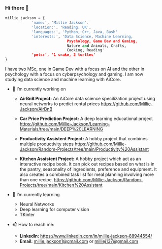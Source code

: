 ### Hi there 👋

```python
millie_jackson = {
            'name:', 'Millie Jackson'.
            'location:', 'Reading, UK',
            'languages:', 'Python, C++, Java, Bash'
            'interests:', 'Data Science, Machine Learning,
                            Psychology, Game Dev and Gaming,
                            Nature and Animals, Crafts,
                            Cooking, Reading'
            'pets:', '1 snake, 2 turtles'          
}
```
I have two MSc, one in Game Dev with a focus on AI and the other in psychology with a focus on cyberpsychology and gaming. I am now studying data science and machine learning with AiCore.

- 🔭 I’m currently working on 
  - **AirBnB Project:** An AiCore data science specilization project using neural networks to predict rental prices https://github.com/Millie-Jackson/AirBnB
    
  - **Car Price Prediction Project:** A deep learning educational project https://github.com/Millie-Jackson/Learning-Materials/tree/main/DEEP%20LEARNING
  
  - **Productivity Assistent Project:** A hobby project that combines multiple productivity steps https://github.com/Millie-Jackson/Random-Projects/tree/main/Productivity%20Assistant

  - **Kitchen Assistent Project:** A hobby project which act as an interactive recipe book. It can pick out recipes based on what is in the pantry, seasonality of ingredients, preference and equipment. It also creates a combined task list for meal planning  involving more than one recipe. https://github.com/Millie-Jackson/Random-Projects/tree/main/Kitchen%20Assistant
  
- 🌱 I’m currently learning 
  - Neural Networks
  - Deep learning for computer vision
  - TKinter

- 📫 How to reach me: 
  - **LinkedIn:** https://www.linkedin.com/in/millie-jackson-88944554/
  - **Email:** millie.jackson1@gmail.com or milliej137@gmail.com




<!--
**Millie-Jackson/Millie-Jackson** is a ✨ _special_ ✨ repository because its `README.md` (this file) appears on your GitHub profile.

Here are some ideas to get you started:

  
- 👯 I’m looking to collaborate on ...
- 🤔 I’m looking for help with ...
- 💬 Ask me about ...
- 😄 Pronouns: ...
- ⚡ Fun fact: ...
-->
